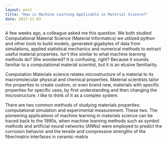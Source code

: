 ```yaml
---
layout: post
title: "How is Machine Learning Applicable in Material Science?"
date: 2017-11-03
---
```



A few weeks ago, a colleague asked me this question. We both studied Computational Material Science (Material Informatics) we utilized python and other tools to build models, generated gigabytes of data from simulations, applied statistical mechanics and numerical methods to extract useful material properties. Isn't this similar to what machine learning methods do? She wondered? It is confusing, right? Because it sounds familiar to a computational material scientist, but it is an elusive familiarity.  

Computation Materials science relates microstructure of a material to its macromolecular physical and chemical properties. Material scientists tailor the properties to create custom, or even brand new, materials with specific properties for specific uses, by first understanding and then changing the microstructure. I like to think of it as a complex system.

There are two common methods of studying materials properties: computational simulation and experimental measurement. These two. The pioneering applications of machine learning in materials science can be traced back to the 1990s, when machine learning methods such as symbol methods and artificial neural networks (ANNs) were employed to predict the corrosion behavior and the tensile and compressive strengths of the fiber/matrix interfaces in ceramic-matrix
